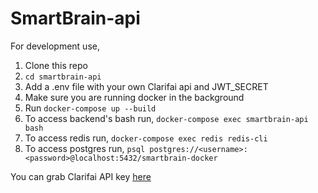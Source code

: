 # SmartBrain-api
For development use,

1. Clone this repo
2. ```cd smartbrain-api```
3. Add a .env file with your own Clarifai api and JWT_SECRET
4. Make sure you are running docker in the background
5. Run ```docker-compose up --build```
6. To access backend's bash run, ```docker-compose exec smartbrain-api bash```
7. To access redis run, ```docker-compose exec redis redis-cli```
8. To access postgres run, ```psql postgres://<username>:<password>@localhost:5432/smartbrain-docker```

You can grab Clarifai API key [here](https://www.clarifai.com/)

